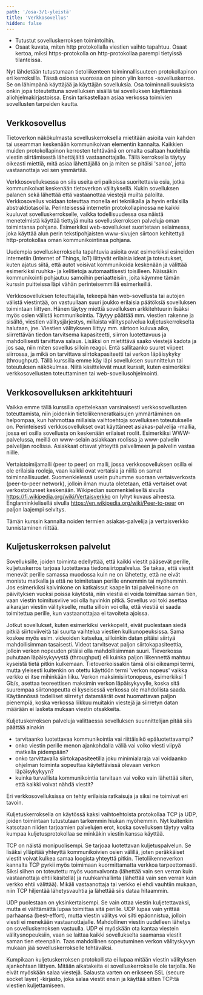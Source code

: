 ```yaml
---
path: '/osa-3/1-yleistä'
title: 'Verkkosovellus'
hidden: false
---
```


<text-box variant='learningObjectives' name='Oppimistavoitteet'>

- Tutustut sovelluskerroksen toimintoihin.
- Osaat kuvata, miten http protokollalla viestien vaihto tapahtuu. Osaat kertoa, miksi https-protokolla on http-protokollaa parempi tietyissä tilanteissa.

</text-box>


Nyt lähdetään tutustumaan tietoliikenteen toiminnallisuuteen protokollapinon eri kerroksilla. Tässä osiossa vuorossa on pinon ylin kerros -sovelluskerros. Se on lähimpänä käyttäjää ja käyttäjän sovelluksia. Osa toiminnallisuuksista onkin jopa toteutettuna sovelluksen sisällä tai sovelluksen käyttämissä aliohjelmakirjastoissa. Ensin tarkastellaan asiaa verkossa toimivien sovellusten tarpeiden kautta.


## Verkkosovellus

Tietoverkon näkökulmasta sovelluskerroksella mietitään asioita vain kahden tai useamman keskenään kommunikoivan elementin kannalta. Kaikkien muiden protokollapinon kerrosten tehtävänä on omalta osaltaan huolehtia viestin siirtämisestä lähettäjältä vastaanottajalle. Tällä kerroksella täytyy oikeasti miettiä, mitä asiaa lähettäjällä on ja miten se pitäisi 'sanoa', jotta vastaanottaja voi sen ymmärtää.

Verkkosovelluksessa on siis useita eri paikoissa suoritettavia osia, jotka kommunikoivat keskenään tietoverkon välityksellä. Kukin sovelluksen palanen sekä lähettää että vastaanottaa viestejä muilta paloilta. Verkkosovellus voidaan toteuttaa monella eri tekniikalla ja hyvin erilaisilla abstraktiotasoilla. Perinteisessä internetin protokollapinossa ne kaikki kuuluvat sovelluskerrokselle, vaikka todellisuudessa osa näistä menetelmistä käyttää tiettyjä muita sovelluskerroksen palveluja oman toimintansa pohjana. Esimerkiksi web-sovellukset suoritetaan selaimessa, joka käyttää alun perin tekstipohjaisten www-sivujen siirtoon kehitettyä http-protokollaa oman kommunikointinsa pohjana.

Uudempia sovelluskerroksella tapahtuvia asioita ovat esimerkiksi esineiden internetiin (Internet of Things, IoT) liittyvät erilaisia ideat ja toteutukset, kuten ajatus siitä, että autot voisivat kommunikoida keskenään ja välittää esimerkiksi ruuhka- ja kelitietoja automaattisesti toisilleen. Näissäkin kommunikointi pohjautuu samoihin periaatteisiin, joita käymme tämän kurssin puitteissa läpi vähän perinteisemmillä esimerkeillä.

Verkkosovelluksen toteuttajalla, tekeepä hän web-sovellusta tai autojen välistä viestintää, on vastuullaan suuri joukko erilaisia päätöksiä sovelluksen toimintaan liittyen. Hänen täytyy miettiä sovelluksen arkkitehtuurin lisäksi myös osien välistä kommunikointia. Täytyy päättää mm. viestien rakenne ja sisältö, viestien välitysjärjestys, millaista välityspalvelua kuljetuskerrokselta halutaan, jne.  Viestien välitykseen liittyy mm. siirtoon kuluva aika, siirrettävän tiedon tarvitsema kapasiteetti, siirron luotettavuus ja mahdollisesti tarvittava salaus. Lisäksi on mietittävä saako viestejä kadota ja jos saa, niin miten sovellus silloin reagoi. Entä sallitaanko suuret viipeet siirrossa, ja mikä on tarvittava siirtokapasiteetti tai verkon läpäisykyky (throughput). Tällä kurssilla emme käy läpi sovelluksen suunnittelun tai toteutuksen näkökulmaa. Niitä käsittelevät muut kurssit, kuten esimerkiksi verkkosovellusten toteuttaminen tai web-sovellusohjelmointi.

## Verkkosovelluksen arkkitehtuuri

Vaikka emme tällä kurssilla opettelekaan varsinaisesti verkkosovellusten toteuttamista, niin joidenkin tietoliikenneratkaisujen ymmärtäminen on helpompaa, kun hahmottaa millaisia vaihtoehtoja sovelluksen toteutukselle on. Perinteisesti verkkosovellukset ovat käyttäneet asiakas-palvelija -mallia, jossa eri osilla sovellusta on keskenään erilaiset roolit. Esimerkiksi WWW-palvelussa, meillä on www-selain asiakkaan roolissa ja www-palvelin palvelijan roolissa. Asiakkaat ottavat yhteyttä palvelimeen ja palvelin vastaa niille.

Vertaistoimijamalli (peer to peer) on malli, jossa verkkosovelluksen osilla ei ole erilaisia rooleja, vaan kaikki ovat vertaisia ja niillä on samat toiminnallisuudet. Suomenkielessä usein puhumme suoraan vertaisverkosta (peer-to-peer network), jolloin ilman muuta oletetaan, että vertaiset ovat verkostoituneet keskenään. Wikipedian suomenkielisellä sivulla https://fi.wikipedia.org/wiki/Vertaisverkko on lyhyt kuvaus aiheesta. Englanninkielisellä sivulla https://en.wikipedia.org/wiki/Peer-to-peer on paljon laajempi selvitys.

Tämän kurssin kannalta noiden termien asiakas-palvelija ja vertaisverkko tunnistaminen riittää.


## Kuljetuskerroksen palvelut

Sovelluksille, joiden toiminta edellyttää, että kaikki viestit pääsevät perille, kuljetuskerros tarjoaa luotettavaa tiedonsiirtopalvelua. Se takaa, että viestit menevät perille samassa muodossa kuin ne on lähetetty, että ne eivät monistu matkalla ja että ne toimitetaan perille ennemmin tai myöhemmin. Jos esimerkiksi kaivinkone on katkaissut kaapelin tai palvelinkone on päivityksen vuoksi poissa käytöstä, niin viestiä ei voida toimittaa saman tien, vaan viestin toimitusviive voi olla hyvinkin pitkä. Sovellus voi toki asettaa aikarajan viestin välitykselle, mutta silloin voi olla, että viestiä ei saada toimitettua perille, kun vastaanottajaa ei tavoiteta ajoissa.

Jotkut sovellukset, kuten esimerkiksi verkkopelit, eivät puolestaan siedä pitkiä siirtoviiveitä tai suurta vaihtelua viestien kulkunopeuksissa. Sama koskee myös esim. videoiden katselua, silloinkin datan pitäisi siirtyä mahdollisimman tasaisesti. Videot tarvitsevat paljon siirtokapasiteettia, jolloin verkon nopeuden pitäisi olla mahdollisimman suuri. Tieverkossa puhutaan läpäisykyvystä (throughput) eli kuinka paljon liikennettä mahtuu kyseistä tietä pitkin kulkemaan. Tietoverkoissakin tämä olisi oikeampi termi, mutta yleisesti kuitenkin on otettu käyttöön termi 'verkon nopeus' vaikka verkko ei itse mihinkään liiku. Verkon maksimisiirtonopeus, esimerkiksi 1 Gb/s, asettaa teoreettisen maksimin verkon läpäisykyvylle, koska sitä suurempaa siirtonopeutta ei kyseisessä verkossa ole mahdollista saada. Käytännössä todelliset siirretyt datamäärät ovat huomattavan paljon pienempiä, koska verkossa liikkuu muitakin viestejä ja siirretyn datan määrään ei lasketa mukaan viestin otsakkeita. 



Kuljetuskerroksen palveluja valittaessa sovelluksen suunnittelijan pitää siis päättää ainakin
<ul>
   <li> tarvitaanko luotettavaa kommunikointia vai riittäisikö epäluotettavampi?
   <li> onko viestin perille menon ajankohdalla väliä vai voiko viesti viipyä matkalla pidempään?
   <li> onko tarvittavalla siirtokapasiteetilla joku minimialaraja vai voidaanko ohjelman toiminta sopeuttaa käytettävissä olevaan verkon läpäisykykyyn?
   <li> kuinka turvallista kommunikointia tarvitaan vai voiko vain lähettää siten, että kaikki voivat nähdä viestit?
</ul>

Eri verkkosovelluksissa on tehty erilaisia ratkaisuja ja siksi ne toimivat eri tavoin. 

Kuljetuskerroksella on käytössä kaksi vaihtoehtoista protokollaa TCP ja UDP, joiden toimintaan tutustutaan tarkemmin hiukan myöhemmin. Nyt kuitenkin katsotaan niiden tarjoamien palvelujen erot, koska sovelluksen täytyy valita kumpaa kuljetusprotokollaa se minkäkin viestin kanssa käyttää.

TCP on näistä monipuolisempi. Se tarjoaa luotettavan kuljetuspalvelun. Se lisäksi ylläpitää yhteyttä kommunikoivien osien välillä, joten peräkkäiset viestit voivat kulkea samaa loogista yhteyttä pitkin. Tietoliikenneverkon kannalta TCP pyrkii myös toimimaan kuormittamatta verkkoa tarpeettomasti. Siksi siihen on toteutettu myös vuonvalvonta (lähettää vain sen verran kuin vastaanottaja ehtii käsitellä) ja ruuhkanhallinta (lähettää vain sen verran kuin verkko ehtii välittää). Mikäli vastaanottaja tai verkko ei ehdi vauhtiin mukaan, niin TCP hiljentää lähetysvauhtia ja lähettää siis dataa hitaammin.

UDP puolestaan on yksinkertaisempi. Se vain ottaa viestin kuljetettavaksi, mutta ei välttämättä lupaa toimittaa sitä perille. UDP lupaa vain yrittää parhaansa (best-effort), mutta viestin välitys voi silti epäonnistua, jolloin viesti ei menekään vastaanottajalle. Mahdollinen viestin uudelleen lähetys on sovelluskerroksen vastuulla. UDP ei myöskään ota kantaa viestein välitysnopeuksiin, vaan se laittaa kaikki sovellukselta saamansa viestit saman tien eteenpäin. Taas mahdollinen sopeutuminen verkon välityskyvyn mukaan jää sovelluskerrokselle tehtäväksi.

Kumpikaan kuljetuskerroksen protokollista ei lupaa mitään viestin välityksen ajankohtaan liittyen. Mitään aikatakeita ei sovelluskerrokselle ole tarjolla. Ne eivät myöskään salaa viestejä. Salausta varten on erikseen SSL (secure socket layer) -kirjasto, joka salaa viestit ensin ja käyttää sitten TCP:tä viestien kuljettamiseen.

<quiznator id="5c385de6ddb6b814af31d7d0"></quiznator>

